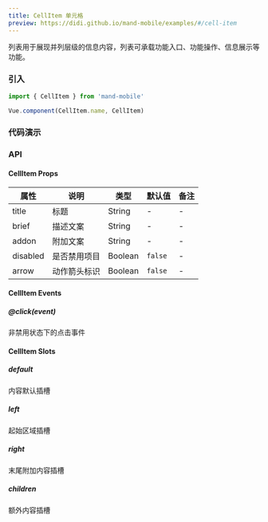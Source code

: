 ```yaml
---
title: CellItem 单元格
preview: https://didi.github.io/mand-mobile/examples/#/cell-item
---
```


列表用于展现并列层级的信息内容，列表可承载功能入口、功能操作、信息展示等功能。

### 引入

```javascript
import { CellItem } from 'mand-mobile'

Vue.component(CellItem.name, CellItem)
```

### 代码演示
<!-- DEMO -->

### API

#### CellItem Props
|属性 | 说明 | 类型 | 默认值|备注|
|----|-----|------|------|------|
|title|标题|String|-|-|
|brief|描述文案|String|-|-|
|addon|附加文案|String|-|-|
|disabled|是否禁用项目|Boolean|`false`|-|
|arrow|动作箭头标识|Boolean|`false`|-|

#### CellItem Events
##### @click(event)
非禁用状态下的点击事件

#### CellItem Slots

##### default
内容默认插槽

##### left
起始区域插槽

##### right
末尾附加内容插槽

##### children
额外内容插槽
